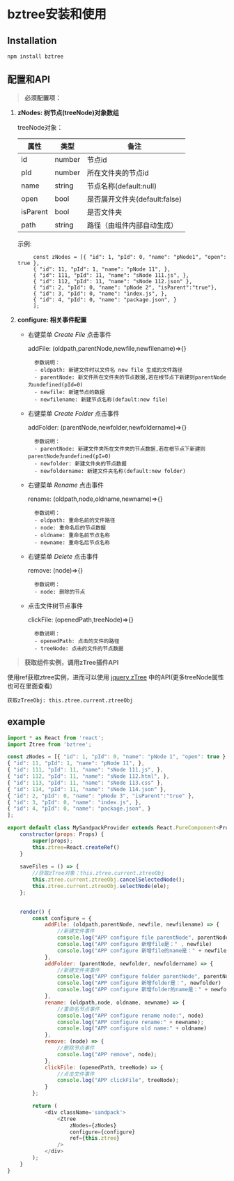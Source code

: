# bztree安装和使用

## Installation 
 `npm install bztree`

## 配置和API

>**必须配置项：**

1. **zNodes: 树节点(treeNode)对象数组**
    
    treeNode对象：

    属性|类型|备注
    -|-|-|
    id|number|节点id
    pId|number|所在文件夹的节点id
    name|string|节点名称(default:null)
    open|bool|是否展开文件夹(default:false)
    isParent|bool|是否文件夹
    path|string|路径（由组件内部自动生成）
    
    示例:

        
            const zNodes = [{ "id": 1, "pId": 0, "name": "pNode1", "open": true },
            { "id": 11, "pId": 1, "name": "pNode 11", },
            { "id": 111, "pId": 11, "name": "sNode 111.js", },
            { "id": 112, "pId": 11, "name": "sNode 112.json" },
            { "id": 2, "pId": 0, "name": "pNode 2", "isParent":"true"},
            { "id": 3, "pId": 0, "name": "index.js", },
            { "id": 4, "pId": 0, "name": "package.json", }
            ];
             
        
2. **configure: 相关事件配置**

    - 右键菜单 *Create File* 点击事件
    
        addFile: (oldpath,parentNode,newfile,newfilename)=>{}
    
            参数说明：
            - oldpath: 新建文件时以文件名 new file 生成的文件路径
            - parentNode: 新文件所在文件夹的节点数据,若在根节点下新建则parentNode为undefined(pId=0)
            - newfile: 新建节点的数据
            - newfilename: 新建节点名称(default:new file)
            

    - 右键菜单 *Create Folder* 点击事件
    
        addFolder: (parentNode,newfolder,newfoldername)=>{}
        
            参数说明：
            - parentNode: 新建文件夹所在文件夹的节点数据,若在根节点下新建则parentNode为undefined(pI=0)
            - newfolder: 新建文件夹的节点数据
            - newfoldername: 新建文件夹名称(default:new folder)
            
    - 右键菜单 *Rename* 点击事件
    
        rename: (oldpath,node,oldname,newname)=>{}
    
            参数说明：
            - oldpath: 重命名前的文件路径
            - node: 重命名后的节点数据
            - oldname: 重命名前节点名称
            - newname: 重命名后节点名称
         
    - 右键菜单 *Delete* 点击事件
    
        remove: (node)=>{}
    
            参数说明：
            - node: 删除的节点
         
    - 点击文件树节点事件 
    
        clickFile: (openedPath,treeNode)=>{}
    
            参数说明：
            - openedPath: 点击的文件的路径
            - treeNode: 点击的文件的节点数据


>**获取组件实例，调用zTree插件API**

 [jquery zTree]: http://www.treejs.cn/v3/api.php "jquery zTree API"
使用ref获取ztree实例，进而可以使用 [jquery zTree] 中的API(更多treeNode属性也可在里面查看)

    获取zTreeObj: this.ztree.current.ztreeObj


## example
```js
import * as React from 'react';
import Ztree from 'bztree';

const zNodes = [{ "id": 1, "pId": 0, "name": "pNode 1", "open": true },
{ "id": 11, "pId": 1, "name": "pNode 11", },
{ "id": 111, "pId": 11, "name": "sNode 111.js", },
{ "id": 112, "pId": 11, "name": "sNode 112.html", },
{ "id": 113, "pId": 11, "name": "sNode 113.css" },
{ "id": 114, "pId": 11, "name": "sNode 114.json" },
{ "id": 2, "pId": 0, "name": "pNode 3", "isParent":"true" },
{ "id": 3, "pId": 0, "name": "index.js", },
{ "id": 4, "pId": 0, "name": "package.json", }
];

export default class MySandpackProvider extends React.PureComponent<Props, State> {
    constructor(props: Props) {
        super(props);
        this.ztree=React.createRef()
    }
    
    saveFiles = () => {
        //获取zTree对象：this.ztree.current.ztreeObj
        this.ztree.current.ztreeObj.cancelSelectedNode();
        this.ztree.current.ztreeObj.selectNode(ele);
    };
    

    render() {
        const configure = {
            addFile: (oldpath,parentNode, newfile, newfilename) => {
                //新建文件事件
                console.log("APP configure file parentNode", parentNode)
                console.log("APP configure 新增file是：" , newfile)
                console.log("APP configure 新增file的name是：" + newfilename)
            },
            addFolder: (parentNode, newfolder, newfoldername) => {
                //新建文件夹事件
                console.log("APP configure folder parentNode", parentNode)
                console.log("APP configure 新增folder是：", newfolder)
                console.log("APP configure 新增folder的name是：" + newfoldername)
            },
            rename: (oldpath,node, oldname, newname) => {
                //重命名节点事件
                console.log("APP configure rename node:", node)
                console.log("APP configure rename:" + newname);
                console.log("APP configure old name:" + oldname)
            },
            remove: (node) => {
                //删除节点事件
                console.log("APP remove", node);
            },
            clickFile: (openedPath, treeNode) => {
                //点击文件事件
                console.log("APP clickFile", treeNode);
            }
        };

        return (
            <div className='sandpack'>
                <Ztree
                    zNodes={zNodes}
                    configure={configure}
                    ref={this.ztree}
                />
            </div>
        );
    }
}

```
